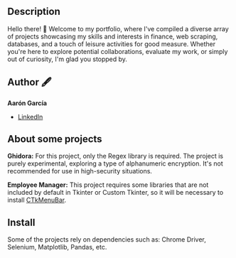 ## Description

Hello there! 👋 Welcome to my portfolio, where I've compiled a diverse array of projects showcasing my skills and interests in finance, web scraping, databases, and a touch of leisure activities for good measure. 
Whether you're here to explore potential collaborations, evaluate my work, or simply out of curiosity, I'm glad you stopped by.

## Author 🖋️
**Aarón García**

* [LinkedIn](https://www.linkedin.com/in/aarón-aldair-3b5075264/)

## About some projects
**Ghidora:**
For this project, only the Regex library is required. The project is purely experimental, exploring a type of alphanumeric encryption. It's not recommended for use in high-security situations.

**Employee Manager:**
This project requires some libraries that are not included by default in Tkinter or Custom Tkinter, so it will be necessary to install [CTkMenuBar](https://github.com/Akascape/CTkMenuBar).

## Install
Some of the projects rely on dependencies such as: Chrome Driver, Selenium, Matplotlib, Pandas, etc.
